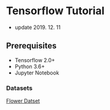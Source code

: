 # Tensorflow Tutorial

* update 2019. 12. 11

## Prerequisites
* Tensorflow 2.0+
* Python 3.6+
* Jupyter Notebook

### Datasets
[Flower Datset](http://bigfile.mail.naver.com/bigfileupload/download?fid=8/KZaAIq1NKdKqujK3YXKxuqFIYZKAulKA2ZFqu9FxUdKwYwFxMlFxglaxvlHquXKqi0pAbrMqU/pzEmF6UrpAi4azUdaxkvFo+vKzKr)
